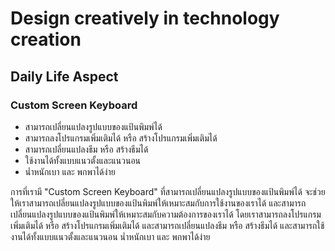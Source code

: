 # Design creatively in technology creation

## Daily Life Aspect

### Custom Screen Keyboard

- สามารถเปลี่ยนแปลงรูปแบบของแป้นพิมพ์ได้
- สามารถลงโปรแกรมเพิ่มเติมได้ หรือ สร้างโปรแกรมเพิ่มเติมได้
- สามารถเปลี่ยนแปลงธีม หรือ สร้างธีมได้
- ใช้งานได้ทั้งแบบแนวตั้งและแนวนอน
- น่ำหนักเบา และ พกพาได้ง่าย

การที่เรามี "Custom Screen Keyboard" ที่สามารถเปลี่ยนแปลงรูปแบบของแป้นพิมพ์ได้ จะช่วยให้เราสามารถเปลี่ยนแปลงรูปแบบของแป้นพิมพ์ให้เหมาะสมกับการใช้งานของเราได้ และสามารถเปลี่ยนแปลงรูปแบบของแป้นพิมพ์ให้เหมาะสมกับความต้องการของเราได้ โดยเราสามารถลงโปรแกรมเพิ่มเติมได้ หรือ สร้างโปรแกรมเพิ่มเติมได้ และสามารถเปลี่ยนแปลงธีม หรือ สร้างธีมได้ และสามารถใช้งานได้ทั้งแบบแนวตั้งและแนวนอน น่ำหนักเบา และ พกพาได้ง่าย
